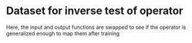 # Dataset for inverse test of operator
Here, the input and output functions are swapped to see if the
operator is generalized enough to map them after training
